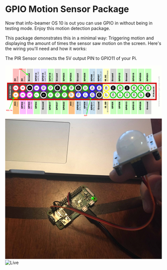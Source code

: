 # GPIO Motion Sensor Package

Now that info-beamer OS 10 is out you can use GPIO in without being in testing mode. Enjoy this motion detection package.

This package demonstrates this in a minimal way: Triggering motion and displaying the amount of times the sensor saw motion on the screen.
Here's the wiring you'll need and how it works:

The PIR Sensor connects the 5V output PIN to GPIO11 of your Pi.

![Wiring](pinout.png)
![WiringPic](pinout_IRL.jpg)	
![Live](live.gif)	
